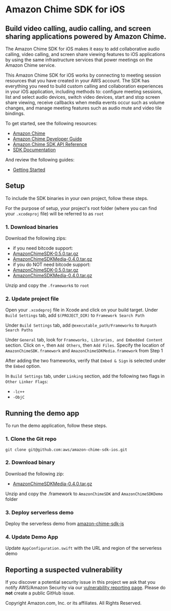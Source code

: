 # Amazon Chime SDK for iOS

## Build video calling, audio calling, and screen sharing applications powered by Amazon Chime.

The Amazon Chime SDK for iOS makes it easy to add collaborative audio calling,
video calling, and screen share viewing features to iOS applications by 
using the same infrastructure services that power meetings on the Amazon 
Chime service.

This Amazon Chime SDK for iOS works by connecting to meeting session
resources that you have created in your AWS account. The SDK has everything
you need to build custom calling and collaboration experiences in your
iOS application, including methods to: configure meeting sessions, list 
and select audio devices, switch video devices, start and stop screen share 
viewing, receive callbacks when media events occur such as volume changes, 
and manage meeting features such as audio mute and video tile bindings.

To get started, see the following resources:

* [Amazon Chime](https://aws.amazon.com/chime)
* [Amazon Chime Developer Guide](https://docs.aws.amazon.com/chime/latest/dg/what-is-chime.html)
* [Amazon Chime SDK API Reference](http://docs.aws.amazon.com/chime/latest/APIReference/Welcome.html)
* [SDK Documentation](https://aws.github.io/amazon-chime-sdk-ios/)

And review the following guides:

* [Getting Started](https://github.com/aws/amazon-chime-sdk-ios/blob/master/guides/01_Getting_Started.md)

## Setup

To include the SDK binaries in your own project, follow these steps.

For the purpose of setup, your project's root folder (where you can find your `.xcodeproj` file) will be referred to as `root`

### 1. Download binaries

Download the following zips:
 * if you need bitcode support:
  * [AmazonChimeSDK-0.5.0.tar.gz](https://amazon-chime-sdk.s3.amazonaws.com/ios/amazon-chime-sdk/0.5.0/AmazonChimeSDK-0.5.0.tar.gz)
  * [AmazonChimeSDKMedia-0.4.0.tar.gz](https://amazon-chime-sdk.s3.amazonaws.com/ios/amazon-chime-sdk-media/0.4.0/AmazonChimeSDKMedia-0.4.0.tar.gz)
 * if you do NOT need bitcode support:
  * [AmazonChimeSDK-0.5.0.tar.gz](https://amazon-chime-sdk.s3.amazonaws.com/ios/amazon-chime-sdk-without-bitcode/0.5.0/AmazonChimeSDK-0.5.0.tar.gz)
  * [AmazonChimeSDKMedia-0.4.0.tar.gz](https://amazon-chime-sdk.s3.amazonaws.com/ios/amazon-chime-sdk-media-without-bitcode/0.4.0/AmazonChimeSDKMedia-0.4.0.tar.gz)

Unzip and copy the `.framework`s to `root`

### 2. Update project file

Open your `.xcodeproj` file in Xcode and click on your build target. Under `Build Settings` tab, add `$(PROJECT_DIR)` to `Framework Search Path`

Under `Build Settings` tab, add `@executable_path/Frameworks` to `Runpath Search Paths`

Under `General` tab, look for `Frameworks, Libraries, and Embedded Content` section. Click on `+`, then `Add Others`, then `Add Files`. Specify the location of `AmazonChimeSDK.framework` and `AmazonChimeSDKMedia.framework` from Step 1

After adding the two frameworks, verify that `Embed & Sign` is selected under the `Embed` option.

In `Build Settings` tab, under `Linking` section, add the following two flags in `Other Linker Flags`:

* `-lc++`
* `-ObjC`

## Running the demo app

To run the demo application, follow these steps.

### 1. Clone the Git repo

`git clone git@github.com:aws/amazon-chime-sdk-ios.git`

### 2. Download binary

Download the following zip:

* [AmazonChimeSDKMedia-0.4.0.tar.gz](https://amazon-chime-sdk.s3.amazonaws.com/ios/amazon-chime-sdk-media-without-bitcode/0.4.0/AmazonChimeSDKMedia-0.4.0.tar.gz)

Unzip and copy the .framework to `AmazonChimeSDK` and `AmazonChimeSDKDemo` folder

### 3. Deploy serverless demo

Deploy the serverless demo from [amazon-chime-sdk-js](https://github.com/aws/amazon-chime-sdk-js)

### 4. Update Demo App

Update `AppConfiguration.swift` with the URL and region of the serverless demo

## Reporting a suspected vulnerability

If you discover a potential security issue in this project we ask that you notify AWS/Amazon Security via our
[vulnerability reporting page](http://aws.amazon.com/security/vulnerability-reporting/). Please do **not** create a public GitHub issue.

Copyright Amazon.com, Inc. or its affiliates. All Rights Reserved.
